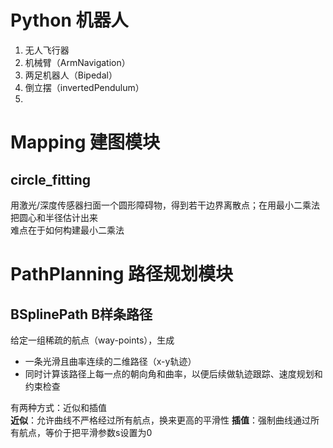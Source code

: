 # Python 机器人

1. 无人飞行器
2. 机械臂（ArmNavigation）
3. 两足机器人（Bipedal）
4. 倒立摆（invertedPendulum）
5. 



# Mapping 建图模块
## circle_fitting
用激光/深度传感器扫面一个圆形障碍物，得到若干边界离散点；在用最小二乘法把圆心和半径估计出来  
难点在于如何构建最小二乘法



# PathPlanning 路径规划模块

## BSplinePath B样条路径
给定一组稀疏的航点（way-points），生成
- 一条光滑且曲率连续的二维路径（x-y轨迹）
- 同时计算该路径上每一点的朝向角和曲率，以便后续做轨迹跟踪、速度规划和约束检查

有两种方式：近似和插值  
**近似**：允许曲线不严格经过所有航点，换来更高的平滑性
**插值**：强制曲线通过所有航点，等价于把平滑参数s设置为0




